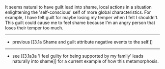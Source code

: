 It seems natural to have guilt lead into shame, local actions in a situation enlightening the 'self-conscious' self of more global characteristics. For example, I have felt guilt for maybe losing my temper when I felt I shouldn't. This guilt could cause me to feel shame because I'm an angry person that loses their temper too much.

---

- previous [[3.1a Shame and guilt attribute negative events to the self.]]

---

- see [[3.1a3a 'I feel guilty for being supported by my family' leads naturally into shame]] for a current example of how this metamorphosis.